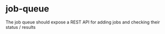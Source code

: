 # job-queue
The job queue should expose a REST API for adding jobs and checking their status / results
